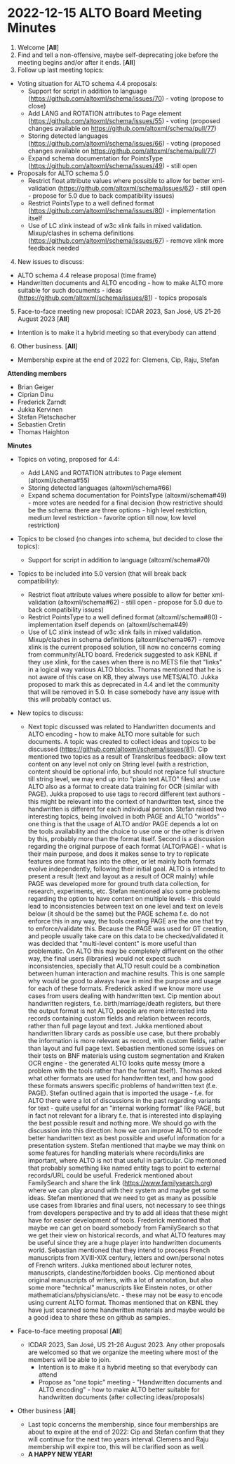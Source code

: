 # 2022-12-15 ALTO Board Meeting Minutes
1. Welcome [**All**]
2. Find and tell a non-offensive, maybe self-deprecating joke before the meeting begins and/or after it ends. [**All**]
3. Follow up last meeting topics:
  * Voting situation for ALTO schema 4.4 proposals: 
    * Support for script in addition to language (https://github.com/altoxml/schema/issues/70) - voting (propose to close)
    * Add LANG and ROTATION attributes to Page element (https://github.com/altoxml/schema/issues/55) - voting (proposed changes available on https://github.com/altoxml/schema/pull/77)
    * Storing detected languages (https://github.com/altoxml/schema/issues/66) - voting (proposed changes available on https://github.com/altoxml/schema/pull/77)
    * Expand schema documentation for PointsType (https://github.com/altoxml/schema/issues/49) - still open
  * Proposals for ALTO schema 5.0
    * Restrict float attribute values where possible to allow for better xml-validation (https://github.com/altoxml/schema/issues/62) - still open - propose for 5.0 due to back compatibility issues)
    * Restrict PointsType to a well defined format (https://github.com/altoxml/schema/issues/80) - implementation itself
    * Use of LC xlink instead of w3c xlink fails in mixed validation. Mixup/clashes in schema definitions (https://github.com/altoxml/schema/issues/67) - remove xlink more feedback needed

4. New issues to discuss:		
  * ALTO schema 4.4 release proposal (time frame)
  * Handwritten documents and ALTO encoding - how to make ALTO more suitable for such documents - ideas (https://github.com/altoxml/schema/issues/81) - topics proposals
 
5. Face-to-face meeting new proposal: ICDAR 2023, San José, US 21-26 August 2023 [**All**]
  * Intention is to make it a hybrid meeting so that everybody can attend

6. Other business. [**All**]
  * Membership expire at the end of 2022 for: Clemens, Cip, Raju, Stefan

**Attending members**
* Brian Geiger
* Ciprian Dinu
* Frederick Zarndt
* Jukka Kervinen
* Stefan Pletschacher
* Sebastien Cretin
* Thomas Haighton

 **Minutes**

 * Topics on voting, proposed for 4.4:
    * Add LANG and ROTATION attributes to Page element (altoxml/schema#55)
    * Storing detected languages (altoxml/schema#66)
    * Expand schema documentation for PointsType (altoxml/schema#49) - more votes are needed for a final decision (how restrictive should be the schema: there are three options - high level restriction, medium level restriction - favorite option till now, low level restriction)
 * Topics to be closed (no changes into schema, but decided to close the topics):
    * Support for script in addition to language (altoxml/schema#70)
 * Topics to be included into 5.0 version (that will break back compatibility):
    * Restrict float attribute values where possible to allow for better xml-validation (altoxml/schema#62) - still open - propose for 5.0 due to back compatibility issues)
    * Restrict PointsType to a well defined format (altoxml/schema#80) - implementation itself depends on (altoxml/schema#49)
    * Use of LC xlink instead of w3c xlink fails in mixed validation. Mixup/clashes in schema definitions (altoxml/schema#67) - remove xlink is the current proposed solution, till now no concerns coming from community/ALTO board. Frederick suggested to ask KBNL if they use xlink, for the cases when there is no METS file that "links" in a logical way various ALTO blocks. Thomas mentioned that he is not aware of this case on KB, they always use METS/ALTO. Jukka proposed to mark this as deprecated in 4.4 and let the community that will be removed in 5.0. In case somebody have any issue with this will probably contact us.

* New topics to discuss:
   * Next topic discussed was related to Handwritten documents and ALTO encoding - how to make ALTO more suitable for such documents. A topic was created to collect ideas and topics to be discussed (https://github.com/altoxml/schema/issues/81). Cip mentioned two topics as a result of Transkribus feedback: allow text content on any level not only on String level (with a restriction, content should be optional info, but should not replace full structure till string level, we may end up into "plain text ALTO" files) and use ALTO also as a format to create data training for OCR (similar with PAGE). Jukka proposed to use tags to record different text authors - this might be relevant into the context of handwritten text, since the handwritten is different for each individual person. Stefan raised two interesting topics, being involved in both PAGE and ALTO "worlds" - one thing is that the usage of ALTO and/or PAGE depends a lot on the tools availability and the choice to use one or the other is driven by this, probably more than the format itself. Second is a discussion regarding the original purpose of each format (ALTO/PAGE) - what is their main purpose, and does it makes sense to try to replicate features one format has into the other, or let mainly both formats evolve independently, following their initial goal. ALTO is intended to present a result (text and layout as a result of OCR mainly) while PAGE was developed more for ground truth data collection, for research, experiments, etc. Stefan mentioned also some problems regarding the option to have content on multiple levels - this could lead to inconsistencies between text on one level and text on levels below (it should be the same) but the PAGE schema f.e. do not enforce this in any way, the tools creating PAGE are the one that try to enforce/validate this. Because the PAGE was used for GT creation, and people usually take care on this data to be checked/validated it was decided that "multi-level content" is more useful than problematic. On ALTO this may be completely different on the other way, the final users (libraries) would not expect such inconsistencies, specially that ALTO result could be a combination between human interaction and machine results. This is one sample why would be good to always have in mind the purpose and usage for each of these formats. Frederick asked if we know more use cases from users dealing with handwritten text. Cip mention about handwritten registers, f.e. birth/marriage/death registers, but there the output format is not ALTO, people are more interested into records containing custom fields and relation between records, rather than full page layout and text. Jukka mentioned about handwritten library cards as possible use case, but there probably the information is more relevant as record, with custom fields, rather than layout and full page text. Sebastien mentioned some issues on their tests on BNF materials using custom segmentation and Kraken OCR engine - the generated ALTO looks quite messy (more a problem with the tools rather than the format itself). Thomas asked what other formats are used for handwritten text, and how good these formats answers specific problems of handwritten text (f.e. PAGE). Stefan outlined again that is imported the usage - f.e. for ALTO there were a lot of discussions in the past regarding variants for text - quite useful for an "internal working format" like PAGE, but in fact not relevant for a library f.e. that is interested into displaying the best possible result and nothing more. We should go with the discussion into this direction: how we can improve ALTO to encode better handwritten text as best possible and useful information for a presentation system. Stefan mentioned that maybe we may think on some features for handling materials where records/links are important, where ALTO is not that useful in particular. Cip mentioned that probably something like named entity tags to point to external records/URL could be useful. Frederick mentioned about FamilySearch and share the link (https://www.familysearch.org) where we can play around with their system and maybe get some ideas. Stefan mentioned that we need to get as many as possible use cases from libraries and final users, not necessary to see things from developers perspective and try to add all ideas that these might have for easier development of tools. Frederick mentioned that maybe we can get on board somebody from FamilySearch so that we get their view on historical records, and what ALTO features may be useful since they are a huge player into handwritten documents world. Sebastian mentioned that they intend to process French manuscripts from XVIII-XIX century, letters and own/personal notes of French writers. Jukka mentioned about lecturer notes, manuscripts, clandestine/forbidden books. Cip mentioned about original manuscripts of writers, with a lot of annotation, but also some more "technical" manuscripts like Einstein notes, or other mathematicians/physicians/etc. - these may not be easy to encode using current ALTO format. Thomas mentioned that on KBNL they have just scanned some handwritten materials and maybe would be a good idea to share these on github as samples.
	
* Face-to-face meeting proposal [**All**]
  * ICDAR 2023, San José, US 21-26 August 2023. Any other proposals are welcomed so that we organize the meeting where most of the members will be able to join. 
	* Intention is to make it a hybrid meeting so that everybody can attend
	* Propose as "one topic" meeting - "Handwritten documents and ALTO encoding" - how to make ALTO better suitable for handwritten documents (after collecting ideas/proposals)

* Other business [**All**]
  * Last topic concerns the membership, since four memberships are about to expire at the end of 2022: Cip and Stefan confirm that they will continue for the next two years interval. Clemens and Raju membership will expire too, this will be clarified soon as well.
  * **A HAPPY NEW YEAR!**
